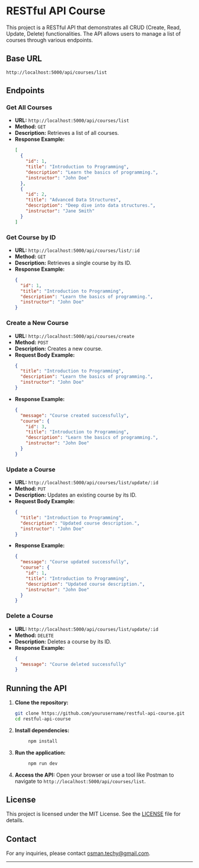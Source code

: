 # RESTful API Course

This project is a RESTful API that demonstrates all CRUD (Create, Read, Update, Delete) functionalities. The API allows users to manage a list of courses through various endpoints.

## Base URL

```
http://localhost:5000/api/courses/list
```

## Endpoints

### Get All Courses

- **URL:** `http://localhost:5000/api/courses/list`
- **Method:** `GET`
- **Description:** Retrieves a list of all courses.
- **Response Example:**
  ```json
  [
    {
      "id": 1,
      "title": "Introduction to Programming",
      "description": "Learn the basics of programming.",
      "instructor": "John Doe"
    },
    {
      "id": 2,
      "title": "Advanced Data Structures",
      "description": "Deep dive into data structures.",
      "instructor": "Jane Smith"
    }
  ]
  ```

### Get Course by ID

- **URL:** `http://localhost:5000/api/courses/list/:id`
- **Method:** `GET`
- **Description:** Retrieves a single course by its ID.
- **Response Example:**
  ```json
  {
    "id": 1,
    "title": "Introduction to Programming",
    "description": "Learn the basics of programming.",
    "instructor": "John Doe"
  }
  ```

### Create a New Course

- **URL:** `http://localhost:5000/api/courses/create`
- **Method:** `POST`
- **Description:** Creates a new course.
- **Request Body Example:**
  ```json
  {
    "title": "Introduction to Programming",
    "description": "Learn the basics of programming.",
    "instructor": "John Doe"
  }
  ```
- **Response Example:**
  ```json
  {
    "message": "Course created successfully",
    "course": {
      "id": 3,
      "title": "Introduction to Programming",
      "description": "Learn the basics of programming.",
      "instructor": "John Doe"
    }
  }
  ```

### Update a Course

- **URL:** `http://localhost:5000/api/courses/list/update/:id`
- **Method:** `PUT`
- **Description:** Updates an existing course by its ID.
- **Request Body Example:**
  ```json
  {
    "title": "Introduction to Programming",
    "description": "Updated course description.",
    "instructor": "John Doe"
  }
  ```
- **Response Example:**
  ```json
  {
    "message": "Course updated successfully",
    "course": {
      "id": 1,
      "title": "Introduction to Programming",
      "description": "Updated course description.",
      "instructor": "John Doe"
    }
  }
  ```

### Delete a Course

- **URL:** `http://localhost:5000/api/courses/list/update/:id`
- **Method:** `DELETE`
- **Description:** Deletes a course by its ID.
- **Response Example:**
  ```json
  {
    "message": "Course deleted successfully"
  }
  ```

## Running the API

1. **Clone the repository:**
   ```sh
   git clone https://github.com/yourusername/restful-api-course.git
   cd restful-api-course
   ```

2. **Install dependencies:**
   ```sh
        npm install
   ```

3. **Run the application:**
   ```sh
        npm run dev
   ```

4. **Access the API:**
   Open your browser or use a tool like Postman to navigate to `http://localhost:5000/api/courses/list`.

## License

This project is licensed under the MIT License. See the [LICENSE](LICENSE) file for details.

## Contact

For any inquiries, please contact [osman.techy@gmail.com](mailto:osman.techy@gmail.com).

---

 